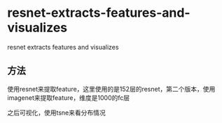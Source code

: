 # resnet-extracts-features-and-visualizes

resnet extracts features and visualizes

## 方法

使用resnet来提取feature，这里使用的是152层的resnet，第二个版本，使用imagenet来提取feature，维度是1000的fc层

之后可视化，使用tsne来看分布情况

